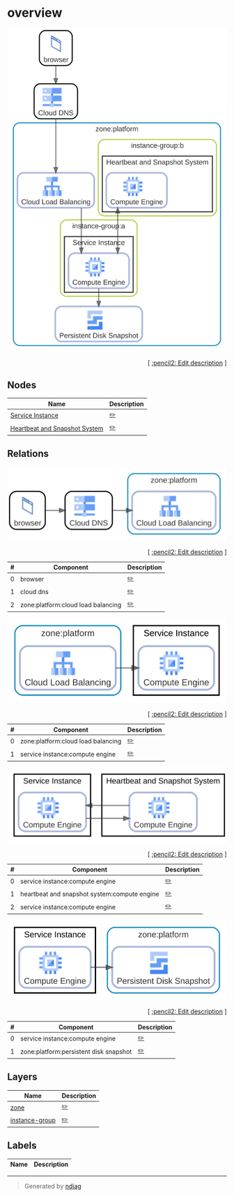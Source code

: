 # overview

![view](view-overview.svg)



<p align="right">
  [ <a href="../input/ndiag.descriptions/_view-overview.md">:pencil2: Edit description</a> ]
<p>

## Nodes

| Name | Description |
| --- | --- |
| [Service Instance](node-service_instance.md) | <a href="../input/ndiag.descriptions/_node-service_instance.md">:pencil2:</a> |
| [Heartbeat and Snapshot System](node-heartbeat_and_snapshot_system.md) | <a href="../input/ndiag.descriptions/_node-heartbeat_and_snapshot_system.md">:pencil2:</a> |

## Relations

![relation](relation-browser-3bb13e8.svg)


<p align="right">
  [ <a href="../input/ndiag.descriptions/_relation-browser-3bb13e8.md">:pencil2: Edit description</a> ]
<p>

| # | Component | Description |
| --- | --- | --- |
| 0 | browser |  <a href="../input/ndiag.descriptions/_component-browser.md">:pencil2:</a> |
| 1 | cloud dns |  <a href="../input/ndiag.descriptions/_component-cloud_dns.md">:pencil2:</a> |
| 2 | zone:platform:cloud load balancing |  <a href="../input/ndiag.descriptions/_component-zone_platform_cloud_load_balancing.md">:pencil2:</a> |


![relation](relation-zone_platform_cloud_load_balancing-55e948d.svg)


<p align="right">
  [ <a href="../input/ndiag.descriptions/_relation-zone_platform_cloud_load_balancing-55e948d.md">:pencil2: Edit description</a> ]
<p>

| # | Component | Description |
| --- | --- | --- |
| 0 | zone:platform:cloud load balancing |  <a href="../input/ndiag.descriptions/_component-zone_platform_cloud_load_balancing.md">:pencil2:</a> |
| 1 | service instance:compute engine |  <a href="../input/ndiag.descriptions/_component-service_instance_compute_engine.md">:pencil2:</a> |


![relation](relation-service_instance_compute_engine-2f9d9af.svg)


<p align="right">
  [ <a href="../input/ndiag.descriptions/_relation-service_instance_compute_engine-2f9d9af.md">:pencil2: Edit description</a> ]
<p>

| # | Component | Description |
| --- | --- | --- |
| 0 | service instance:compute engine |  <a href="../input/ndiag.descriptions/_component-service_instance_compute_engine.md">:pencil2:</a> |
| 1 | heartbeat and snapshot system:compute engine |  <a href="../input/ndiag.descriptions/_component-heartbeat_and_snapshot_system_compute_engine.md">:pencil2:</a> |
| 2 | service instance:compute engine |  <a href="../input/ndiag.descriptions/_component-service_instance_compute_engine.md">:pencil2:</a> |


![relation](relation-service_instance_compute_engine-ee4a537.svg)


<p align="right">
  [ <a href="../input/ndiag.descriptions/_relation-service_instance_compute_engine-ee4a537.md">:pencil2: Edit description</a> ]
<p>

| # | Component | Description |
| --- | --- | --- |
| 0 | service instance:compute engine |  <a href="../input/ndiag.descriptions/_component-service_instance_compute_engine.md">:pencil2:</a> |
| 1 | zone:platform:persistent disk snapshot |  <a href="../input/ndiag.descriptions/_component-zone_platform_persistent_disk_snapshot.md">:pencil2:</a> |

## Layers

| Name | Description |
| --- | --- |
| [zone](layer-zone.md) | <a href="../input/ndiag.descriptions/_layer-zone.md">:pencil2:</a> |
| [instance-group](layer-instance-group.md) | <a href="../input/ndiag.descriptions/_layer-instance-group.md">:pencil2:</a> |

## Labels

| Name | Description |
| --- | --- |

---

> Generated by [ndiag](https://github.com/k1LoW/ndiag)
